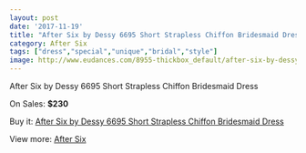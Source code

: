 ```yaml
---
layout: post
date: '2017-11-19'
title: "After Six by Dessy 6695 Short Strapless Chiffon Bridesmaid Dress"
category: After Six
tags: ["dress","special","unique","bridal","style"]
image: http://www.eudances.com/8955-thickbox_default/after-six-by-dessy-6695-short-strapless-chiffon-bridesmaid-dress.jpg
---
```

After Six by Dessy 6695 Short Strapless Chiffon Bridesmaid Dress

On Sales: **$230**
<a href="https://www.eudances.com/en/after-six/3009-after-six-by-dessy-6695-short-strapless-chiffon-bridesmaid-dress.html"><amp-img layout="responsive" width="600" height="600" src="//www.eudances.com/8955-thickbox_default/after-six-by-dessy-6695-short-strapless-chiffon-bridesmaid-dress.jpg" alt="After Six by Dessy 6695 Short Strapless Chiffon Bridesmaid Dress 0" /></a>
<a href="https://www.eudances.com/en/after-six/3009-after-six-by-dessy-6695-short-strapless-chiffon-bridesmaid-dress.html"><amp-img layout="responsive" width="600" height="600" src="//www.eudances.com/8958-thickbox_default/after-six-by-dessy-6695-short-strapless-chiffon-bridesmaid-dress.jpg" alt="After Six by Dessy 6695 Short Strapless Chiffon Bridesmaid Dress 1" /></a>
<a href="https://www.eudances.com/en/after-six/3009-after-six-by-dessy-6695-short-strapless-chiffon-bridesmaid-dress.html"><amp-img layout="responsive" width="600" height="600" src="//www.eudances.com/8957-thickbox_default/after-six-by-dessy-6695-short-strapless-chiffon-bridesmaid-dress.jpg" alt="After Six by Dessy 6695 Short Strapless Chiffon Bridesmaid Dress 2" /></a>
<a href="https://www.eudances.com/en/after-six/3009-after-six-by-dessy-6695-short-strapless-chiffon-bridesmaid-dress.html"><amp-img layout="responsive" width="600" height="600" src="//www.eudances.com/8956-thickbox_default/after-six-by-dessy-6695-short-strapless-chiffon-bridesmaid-dress.jpg" alt="After Six by Dessy 6695 Short Strapless Chiffon Bridesmaid Dress 3" /></a>

Buy it: [After Six by Dessy 6695 Short Strapless Chiffon Bridesmaid Dress](https://www.eudances.com/en/after-six/3009-after-six-by-dessy-6695-short-strapless-chiffon-bridesmaid-dress.html "After Six by Dessy 6695 Short Strapless Chiffon Bridesmaid Dress")

View more: [After Six](https://www.eudances.com/en/50-after-six "After Six")